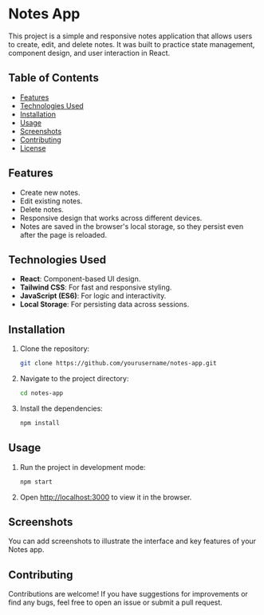 
# Notes App

This project is a simple and responsive notes application that allows users to create, edit, and delete notes. It was built to practice state management, component design, and user interaction in React.

## Table of Contents
- [Features](#features)
- [Technologies Used](#technologies-used)
- [Installation](#installation)
- [Usage](#usage)
- [Screenshots](#screenshots)
- [Contributing](#contributing)
- [License](#license)

## Features
- Create new notes.
- Edit existing notes.
- Delete notes.
- Responsive design that works across different devices.
- Notes are saved in the browser's local storage, so they persist even after the page is reloaded.

## Technologies Used
- **React**: Component-based UI design.
- **Tailwind CSS**: For fast and responsive styling.
- **JavaScript (ES6)**: For logic and interactivity.
- **Local Storage**: For persisting data across sessions.
  
## Installation

1. Clone the repository:
    ```bash
    git clone https://github.com/yourusername/notes-app.git
    ```
2. Navigate to the project directory:
    ```bash
    cd notes-app
    ```
3. Install the dependencies:
    ```bash
    npm install
    ```

## Usage

1. Run the project in development mode:
    ```bash
    npm start
    ```
2. Open [http://localhost:3000](http://localhost:3000) to view it in the browser.

## Screenshots
You can add screenshots to illustrate the interface and key features of your Notes app.

## Contributing
Contributions are welcome! If you have suggestions for improvements or find any bugs, feel free to open an issue or submit a pull request.
